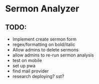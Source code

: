# Sermon Analyzer

## TODO:
* Implement create sermon form
* regex/formatting on bold/italic
* Allow admins to delete sermons
* allow admins to re-run sermon analysis
* test on mobile
* set up pwa
* find mail provider
* research deploying? sst?